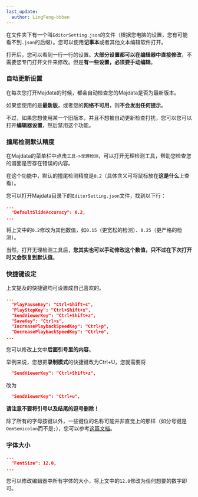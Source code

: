 ```yaml
---
last_update:
  author: LingFeng-bbben
---
```


在文件夹下有一个叫`EditorSetting.json`的文件（根据您电脑的设置，您有可能看不到`.json`的后缀）。您可以使用**记事本**或者其他文本编辑软件打开。

打开后，您可以看到一行一行的设置。**大部分设置都可以在编辑器中直接修改**，不需要您专门打开文件来修改。但是**有一些设置，必须要手动编辑**。

### 自动更新设置

在每次您打开Majdata的时候，都会自动检查您的Majdata是否为最新版本。

如果您使用的是**最新版**，或者您的**网络不可用**，则**不会发出任何提示**。

不过，如果您想使用某一个旧版本，并且不想被自动更新检查打扰，您可以您可以打开**编辑器设置**，然后禁用这个功能。

### 撞尾检测默认精度

在Majdata的菜单栏中点击`工具->无理检测`，可以打开无理检测工具，帮助您检查您的谱面是否存在错误的内容。

在这个功能中，默认的撞尾检测精度是`0.2`（具体含义可将鼠标放在**这是什么**上查看）。

您可以打开Majdata目录下的`EditorSetting.json`文件，找到以下行：

```json
...
  "DefaultSlideAccuracy": 0.2,
...
```

将上文中的`0.2`修改为其他数值，如`0.15`（更宽松的检测）、`0.25`（更严格的检测）。

当然，打开无理检测工具后，**您其实也可以手动修改这个数值，只不过在下次打开时又会恢复到默认值**。

### 快捷键设定

上文提及的快捷键均可设置成自己喜欢的。

```json
...
  "PlayPauseKey": "Ctrl+Shift+c",
  "PlayStopKey": "Ctrl+Shift+x",
  "SendViewerKey": "Ctrl+Shift+z",
  "SaveKey": "Ctrl+s",
  "IncreasePlaybackSpeedKey": "Ctrl+p",
  "DecreasePlaybackSpeedKey": "Ctrl+o",
...
```

您可以修改上文中**后面引号里的内容**。

举例来说，您想把**录制模式**的快捷键改为Ctrl+U，您就需要将

```json
  "SendViewerKey": "Ctrl+Shift+z",
```

改为

```json
  "SendViewerKey": "Ctrl+u",
```

**请注意不要将引号以及结尾的逗号删除！**

除了所有的字母按键以外，一些键位的名称可能并非直觉上的那样（如分号键是`OemSemicolon`而不是`;`），您可以参考[这篇文档](https://docs.microsoft.com/zh-cn/dotnet/api/system.windows.input.key)。

### 字体大小

```json
...
  "FontSize": 12.0,
...
```

您可以修改编辑器中所有字体的大小，将上文中的`12.0`修改为任何想要的数字即可。

